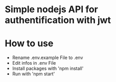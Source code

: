 # Simple nodejs API for authentification with jwt
# How to use
  - Rename .env.example File to .env
  - Edit infos in .env File
  - Install packages with 'npm install'
  - Run with 'npm start'
